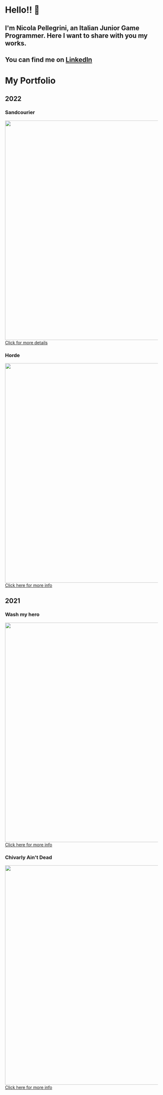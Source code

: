 # Hello!! :wave:
## I'm Nicola Pellegrini, an Italian Junior Game Programmer. Here I want to share with you my works.

## You can find me on [LinkedIn](https://www.linkedin.com/in/nicola-p-731589235/)

# My Portfolio

## 2022

### Sandcourier
[<img src="https://user-images.githubusercontent.com/90765299/180258560-3ee0671c-d908-4caf-bd2a-4733e846f170.png" alt="" width="720"/> <br> Click for more details](https://github.com/Niguoz/Niguoz/blob/main/Projects/Sandcourier.md)

### Horde
[<img src="https://user-images.githubusercontent.com/90765299/180259729-4cf0b7d6-00e3-45c5-a741-4dd20790cbcc.png" alt="" width="720"/> <br> Click here for more info](https://github.com/Niguoz/Niguoz/blob/main/Projects/Horde.md)

## 2021

### Wash my hero
[<img src="https://user-images.githubusercontent.com/90765299/180259323-7ab14384-a3c0-4df0-9727-193a158db466.png" alt="" width="720"/> <br> Click here for more info](https://github.com/Niguoz/Niguoz/blob/main/Projects/Wash%20My%20Hero.md)

### Chivarly Ain't Dead
[<img src="https://user-images.githubusercontent.com/90765299/180258594-1fa4b1f1-dbd1-4c68-aff0-2e671fc93621.png" alt="" width="720"/> <br>Click here for more info](https://github.com/Niguoz/Niguoz/blob/main/Projects/Chivarly%20Ain't%20Dead.md)
